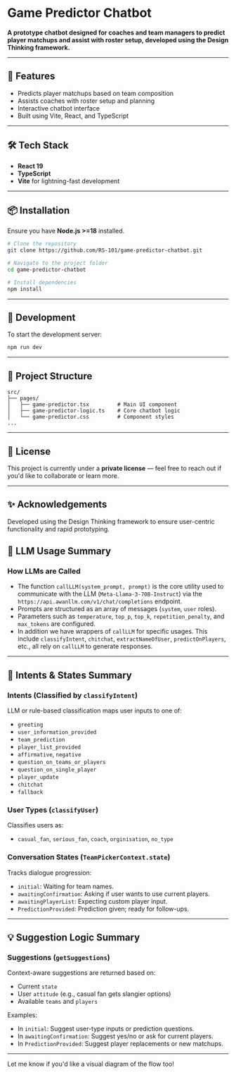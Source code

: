 # Game Predictor Chatbot

**A prototype chatbot designed for coaches and team managers to predict player matchups and assist with roster setup, developed using the Design Thinking framework.**

---

## 🚀 Features

- Predicts player matchups based on team composition
- Assists coaches with roster setup and planning
- Interactive chatbot interface
- Built using Vite, React, and TypeScript

---

## 🛠️ Tech Stack

- **React 19**
- **TypeScript**
- **Vite** for lightning-fast development

---

## 📦 Installation

Ensure you have **Node.js >=18** installed.

```bash
# Clone the repository
git clone https://github.com/RS-101/game-predictor-chatbot.git

# Navigate to the project folder
cd game-predictor-chatbot

# Install dependencies
npm install
```

---

## 🧪 Development

To start the development server:

```bash
npm run dev
```
---

## 📁 Project Structure

```
src/
├── pages/
│   ├── game-predictor.tsx         # Main UI component
│   ├── game-predictor-logic.ts    # Core chatbot logic
│   └── game-predictor.css         # Component styles
...
```
---

## 📄 License

This project is currently under a **private license** — feel free to reach out if you'd like to collaborate or learn more.

---

## ✨ Acknowledgements

Developed using the Design Thinking framework to ensure user-centric functionality and rapid prototyping.


## 🧠 LLM Usage Summary

### **How LLMs are Called**
- The function `callLLM(system_prompt, prompt)` is the core utility used to communicate with the LLM (`Meta-Llama-3-70B-Instruct`) via the `https://api.awanllm.com/v1/chat/completions` endpoint.
- Prompts are structured as an array of messages (`system`, `user` roles).
- Parameters such as `temperature`, `top_p`, `top_k`, `repetition_penalty`, and `max_tokens` are configured.
- In addition we have wrappers of `callLLM` for specific usages. This include `classifyIntent`, `chitchat`, `extractNameOfUser`, `predictOnPlayers`, etc., all rely on `callLLM` to generate responses.

---

## 🧭 Intents & States Summary

### **Intents (Classified by `classifyIntent`)**
LLM or rule-based classification maps user inputs to one of:
- `greeting`
- `user_information_provided`
- `team_prediction`
- `player_list_provided`
- `affirmative`, `negative`
- `question_on_teams_or_players`
- `question_on_single_player`
- `player_update`
- `chitchat`
- `fallback`

### **User Types (`classifyUser`)**
Classifies users as:
- `casual_fan`, `serious_fan`, `coach`, `orginisation`, `no_type`

### **Conversation States (`TeamPickerContext.state`)**
Tracks dialogue progression:
- `initial`: Waiting for team names.
- `awaitingConfirmation`: Asking if user wants to use current players.
- `awaitingPlayerList`: Expecting custom player input.
- `PredictionProvided`: Prediction given; ready for follow-ups.

---

## 💡 Suggestion Logic Summary

### **Suggestions (`getSuggestions`)**
Context-aware suggestions are returned based on:
- Current `state`
- User `attitude` (e.g., casual fan gets slangier options)
- Available `teams` and `players`

Examples:
- In `initial`: Suggest user-type inputs or prediction questions.
- In `awaitingConfirmation`: Suggest yes/no or ask for current players.
- In `PredictionProvided`: Suggest player replacements or new matchups.

---

Let me know if you'd like a visual diagram of the flow too!